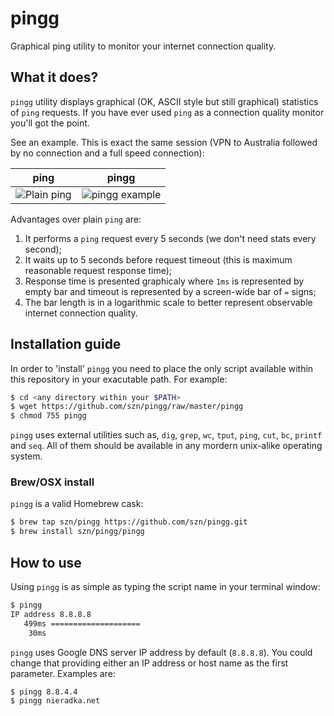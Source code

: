 # pingg

Graphical ping utility to monitor your internet connection quality.

## What it does?

`pingg` utility displays graphical (OK, ASCII style but still graphical) statistics of `ping` requests. If you have ever used `ping` as a connection quality monitor you'll got the point.

See an example. This is exact the same session (VPN to Australia followed by no connection and a full speed connection):

ping | pingg
------------ | -------------
![Plain ping](https://github.com/szn/pingg/raw/master/img/ping.png) | ![pingg example](https://github.com/szn/pingg/raw/master/img/pingg.png)

Advantages over plain `ping` are:

1. It performs a `ping` request every 5 seconds (we don't need stats every second);
2. It waits up to 5 seconds before request timeout (this is maximum reasonable request response time);
3. Response time is presented graphicaly where `1ms` is represented by empty bar and timeout is represented by a screen-wide bar of `=` signs;
4. The bar length is in a logarithmic scale to better represent observable internet connection quality.

## Installation guide

In order to 'install' `pingg` you need to place the only script available within this repository in your exacutable path. For example:

```sh
$ cd <any directory within your $PATH>
$ wget https://github.com/szn/pingg/raw/master/pingg
$ chmod 755 pingg
```

`pingg` uses external utilities such as, `dig`, `grep`, `wc`, `tput`, `ping`, `cut`, `bc`, `printf` and `seq`. All of them should be available in any mordern unix-alike operating system.

### Brew/OSX install

`pingg` is a valid Homebrew cask:

```sh
$ brew tap szn/pingg https://github.com/szn/pingg.git
$ brew install szn/pingg/pingg
```

## How to use

Using `pingg` is as simple as typing the script name in your terminal window:

```sh
$ pingg
IP address 8.8.8.8
   499ms ====================
    30ms
```

`pingg` uses Google DNS server IP address by default (`8.8.8.8`). You could change that providing either an IP address or host name as the first parameter. Examples are:

```sh
$ pingg 8.8.4.4
$ pingg nieradka.net
```
